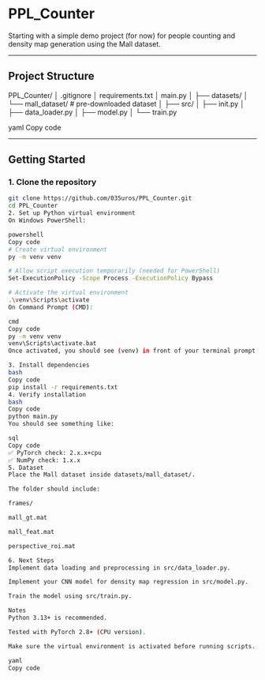 # PPL_Counter

Starting with a simple demo project (for now) for people counting and density map generation using the Mall dataset.

---

## Project Structure

PPL_Counter/
│ .gitignore
│ requirements.txt
│ main.py
│
├── datasets/
│ └── mall_dataset/ # pre-downloaded dataset
│
├── src/
│ ├── init.py
│ ├── data_loader.py
│ ├── model.py
│ └── train.py

yaml
Copy code

---

## Getting Started

### 1. Clone the repository

```bash
git clone https://github.com/035uros/PPL_Counter.git
cd PPL_Counter
2. Set up Python virtual environment
On Windows PowerShell:

powershell
Copy code
# Create virtual environment
py -m venv venv

# Allow script execution temporarily (needed for PowerShell)
Set-ExecutionPolicy -Scope Process -ExecutionPolicy Bypass

# Activate the virtual environment
.\venv\Scripts\activate
On Command Prompt (CMD):

cmd
Copy code
py -m venv venv
venv\Scripts\activate.bat
Once activated, you should see (venv) in front of your terminal prompt.

3. Install dependencies
bash
Copy code
pip install -r requirements.txt
4. Verify installation
bash
Copy code
python main.py
You should see something like:

sql
Copy code
✅ PyTorch check: 2.x.x+cpu
✅ NumPy check: 1.x.x
5. Dataset
Place the Mall dataset inside datasets/mall_dataset/.

The folder should include:

frames/

mall_gt.mat

mall_feat.mat

perspective_roi.mat

6. Next Steps
Implement data loading and preprocessing in src/data_loader.py.

Implement your CNN model for density map regression in src/model.py.

Train the model using src/train.py.

Notes
Python 3.13+ is recommended.

Tested with PyTorch 2.8+ (CPU version).

Make sure the virtual environment is activated before running scripts.

yaml
Copy code
